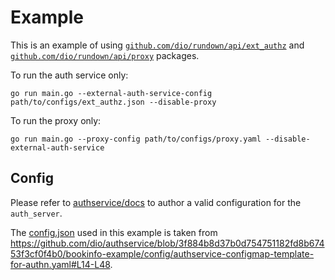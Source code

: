 # Example

This is an example of using [`github.com/dio/rundown/api/ext_authz`](../../api/ext_authz/) and [`github.com/dio/rundown/api/proxy`]((../../api/proxy/)) packages.

To run the auth service only:

```console
go run main.go --external-auth-service-config path/to/configs/ext_authz.json --disable-proxy
```

To run the proxy only:

```console
go run main.go --proxy-config path/to/configs/proxy.yaml --disable-external-auth-service
```

## Config

Please refer to [authservice/docs](../authservice/docs/README.md) to author a valid configuration for the `auth_server`.

The [config.json](./config.json) used in this example is taken from https://github.com/dio/authservice/blob/3f884b8d37b0d754751182fd8b67453f3cf0f4b0/bookinfo-example/config/authservice-configmap-template-for-authn.yaml#L14-L48.

